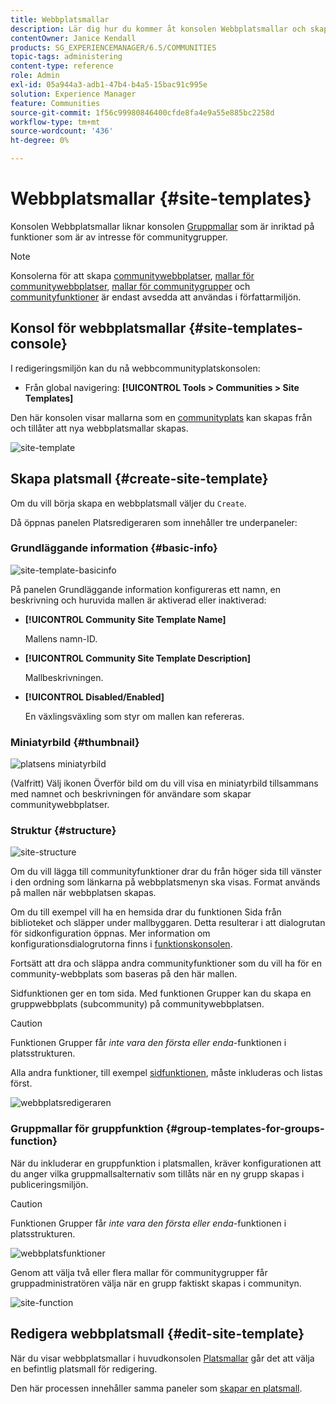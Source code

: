 ```yaml
---
title: Webbplatsmallar
description: Lär dig hur du kommer åt konsolen Webbplatsmallar och skapar en community-webbplats.
contentOwner: Janice Kendall
products: SG_EXPERIENCEMANAGER/6.5/COMMUNITIES
topic-tags: administering
content-type: reference
role: Admin
exl-id: 05a944a3-adb1-47b4-b4a5-15bac91c995e
solution: Experience Manager
feature: Communities
source-git-commit: 1f56c99980846400cfde8fa4e9a55e885bc2258d
workflow-type: tm+mt
source-wordcount: '436'
ht-degree: 0%

---
```


# Webbplatsmallar {#site-templates}

Konsolen Webbplatsmallar liknar konsolen [Gruppmallar](tools-groups.md) som är inriktad på funktioner som är av intresse för communitygrupper.

>[!NOTE]
>
>Konsolerna för att skapa [communitywebbplatser](sites-console.md), [mallar för communitywebbplatser](sites.md), [mallar för communitygrupper](tools-groups.md) och [communityfunktioner](functions.md) är endast avsedda att användas i författarmiljön.

## Konsol för webbplatsmallar {#site-templates-console}

I redigeringsmiljön kan du nå webbcommunityplatskonsolen:

* Från global navigering: **[!UICONTROL Tools > Communities > Site Templates]**

Den här konsolen visar mallarna som en [communityplats](sites-console.md) kan skapas från och tillåter att nya webbplatsmallar skapas.

![site-template](assets/site-template.png)

## Skapa platsmall {#create-site-template}

Om du vill börja skapa en webbplatsmall väljer du `Create`.

Då öppnas panelen Platsredigeraren som innehåller tre underpaneler:

### Grundläggande information {#basic-info}

![site-template-basicinfo](assets/site-template-basicinfo.png)

På panelen Grundläggande information konfigureras ett namn, en beskrivning och huruvida mallen är aktiverad eller inaktiverad:

* **[!UICONTROL Community Site Template Name]**

  Mallens namn-ID.

* **[!UICONTROL Community Site Template Description]**

  Mallbeskrivningen.

* **[!UICONTROL Disabled/Enabled]**

  En växlingsväxling som styr om mallen kan refereras.

### Miniatyrbild {#thumbnail}

![platsens miniatyrbild](assets/site-thumbnail.png)

(Valfritt) Välj ikonen Överför bild om du vill visa en miniatyrbild tillsammans med namnet och beskrivningen för användare som skapar communitywebbplatser.

### Struktur {#structure}

![site-structure](assets/site-structure.png)

Om du vill lägga till communityfunktioner drar du från höger sida till vänster i den ordning som länkarna på webbplatsmenyn ska visas. Format används på mallen när webbplatsen skapas.

Om du till exempel vill ha en hemsida drar du funktionen Sida från biblioteket och släpper under mallbyggaren. Detta resulterar i att dialogrutan för sidkonfiguration öppnas. Mer information om konfigurationsdialogrutorna finns i [funktionskonsolen](functions.md).

Fortsätt att dra och släppa andra communityfunktioner som du vill ha för en community-webbplats som baseras på den här mallen.

Sidfunktionen ger en tom sida. Med funktionen Grupper kan du skapa en gruppwebbplats (subcommunity) på communitywebbplatsen.

>[!CAUTION]
>
>Funktionen Grupper får *inte vara den första eller enda*-funktionen i platsstrukturen.
>
>Alla andra funktioner, till exempel [sidfunktionen](functions.md#page-function), måste inkluderas och listas först.

![webbplatsredigeraren](assets/site-editor.png)

### Gruppmallar för gruppfunktion {#group-templates-for-groups-function}

När du inkluderar en gruppfunktion i platsmallen, kräver konfigurationen att du anger vilka gruppmallsalternativ som tillåts när en ny grupp skapas i publiceringsmiljön.

>[!CAUTION]
>
>Funktionen Grupper får *inte vara den första eller enda*-funktionen i platsstrukturen.

![webbplatsfunktioner](assets/site-functions.png)

Genom att välja två eller flera mallar för communitygrupper får gruppadministratören välja när en grupp faktiskt skapas i communityn.

![site-function](assets/site-functions1.png)

## Redigera webbplatsmall {#edit-site-template}

När du visar webbplatsmallar i huvudkonsolen [Platsmallar](#site-templates-console) går det att välja en befintlig platsmall för redigering.

Den här processen innehåller samma paneler som [skapar en platsmall](#create-site-template).
